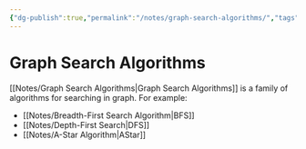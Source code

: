 ```yaml
---
{"dg-publish":true,"permalink":"/notes/graph-search-algorithms/","tags":[null]}
---
```




# Graph Search Algorithms
[[Notes/Graph Search Algorithms\|Graph Search Algorithms]] is a family of algorithms for searching in graph. For example:
- [[Notes/Breadth-First Search Algorithm\|BFS]]
- [[Notes/Depth-First Search\|DFS]]
- [[Notes/A-Star Algorithm\|AStar]]
